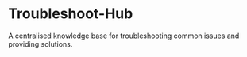 # Troubleshoot-Hub
A centralised knowledge base for troubleshooting common issues and providing solutions.


